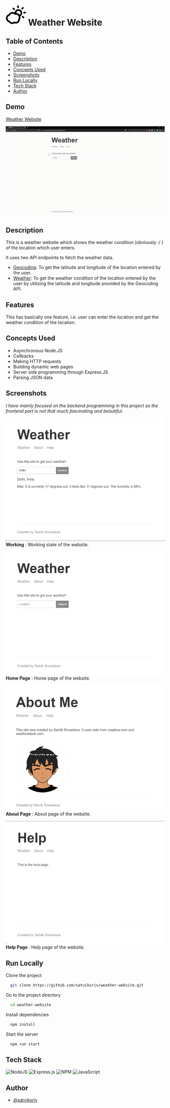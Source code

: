 # ![image](./public/img/weather.png) Weather Website

## Table of Contents

- [Demo](#demo)
- [Description](#description)
- [Features](#features)
- [Concepts Used](#concepts-used)
- [Screenshots](#screenshots)
- [Run Locally](#run-locally)
- [Tech Stack](#tech-stack)
- [Author](#author)

## Demo

[Weather Website](https://satvik-weather-application.herokuapp.com/)

![Website demo video](./demo/weather-website-demo.gif)

## Description

This is a weather website which shows the weather condition (obviously :/ ) of the location which user enters.

It uses two API endpoints to fetch the weather data.

- [Geocoding](https://www.mapbox.com/): To get the latitude and longitude of the location entered by the user.
- [Weather](https://weatherstack.com/): To get the weather condition of the location entered by the user by utilizing the latitude and longitude provided by the Geocoding API.

## Features

This has basically one feature, i.e. user can enter the location and get the weather condition of the location.

## Concepts Used

- Asynchronous Node.JS
- Callbacks
- Making HTTP requests
- Building dynamic web pages
- Server side programming through Express.JS
- Parsing JSON data

## Screenshots

_I have mainly focused on the backend programming in this project so the frontend part is not that much fascinating and beautiful._

![Working](./demo/working.png)
**Working** : Working state of the website.

![Home Page](./demo/home_page.png)
**Home Page** : Home page of the website.

![About Page](./demo/about_page.png)
**About Page** : About page of the website.

![Help Page](./demo/help_page.png)
**Help Page** : Help page of the website.

## Run Locally

Clone the project

```bash
  git clone https://github.com/satviksriv/weather-website.git
```

Go to the project directory

```bash
  cd weather-website
```

Install dependencies

```bash
  npm install
```

Start the server

```bash
  npm run start
```

## Tech Stack

![NodeJS](https://img.shields.io/badge/node.js-6DA55F?style=for-the-badge&logo=node.js&logoColor=white)
![Express.js](https://img.shields.io/badge/express.js-%23404d59.svg?style=for-the-badge&logo=express&logoColor=%2361DAFB)
![NPM](https://img.shields.io/badge/NPM-%23000000.svg?style=for-the-badge&logo=npm&logoColor=white)
![JavaScript](https://img.shields.io/badge/javascript-%23323330.svg?style=for-the-badge&logo=javascript&logoColor=%23F7DF1E)

## Author

- [@satviksriv](https://github.com/satviksriv)
